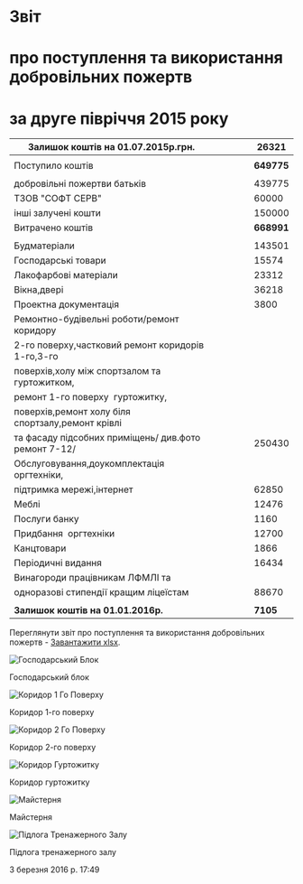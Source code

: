 # Звіт

# про поступлення та використання добровільних пожертв

# за друге півріччя 2015 року

|          Залишок коштів на 01.07.2015р.грн.          |     |     |     |     | **26321**  |
| ---------------------------------------------------- | --- | --- | --- | --- | ---------- |
|                                                      |     |     |     |     |            |
|                  Поступило коштів                    |     |     |     |     | **649775** |
|                                                      |     |     |     |     |            |
|             добровільні пожертви батьків             |     |     |     |     |   439775   |
|                   ТЗОВ "СОФТ СЕРВ"                   |     |     |     |     |   60000    |
|                 інші залучені кошти                  |     |     |     |     |   150000   |
|                   Витрачено коштів                   |     |     |     |     | **668991** |
|                                                      |     |     |     |     |            |
|                     Будматеріали                     |     |     |     |     |   143501   |
|                 Господарські товари                  |     |     |     |     |   15574    |
|                Лакофарбові матеріали                 |     |     |     |     |   23312    |
|                     Вікна,двері                      |     |     |     |     |   36218    |
|                Проектна документація                 |     |     |     |     |    3800    |
|      Ремонтно-будівельні роботи/ремонт коридору      |     |     |     |     |            |
|  2-го поверху,частковий ремонт коридорів 1-го,3-го   |     |     |     |     |            |
|     поверхів,холу між спортзалом та гуртожитком,     |     |     |     |     |            |
|          ремонт 1-го поверху  гуртожитку,            |     |     |     |     |            |
|  поверхів,ремонт холу біля спортзалу,ремонт крівлі   |     |     |     |     |            |
| та фасаду підсобних приміщень/ див.фото ремонт 7-12/ |     |     |     |     |   250430   |
|      Обслуговування,доукомплектація оргтехніки,      |     |     |     |     |            |
|              підтримка мережі,інтернет               |     |     |     |     |   62850    |
|                        Меблі                         |     |     |     |     |   12476    |
|                    Послуги банку                     |     |     |     |     |    1160    |
|                Придбання  оргтехніки                 |     |     |     |     |   12700    |
|                     Канцтовари                       |     |     |     |     |    1866    |
|                  Періодичні видання                  |     |     |     |     |   16434    |
|           Винагороди працівникам ЛФМЛІ та            |     |     |     |     |            |
|        одноразові стипендії кращим ліцеїстам         |     |     |     |     |   88670    |
|                                                      |     |     |     |     |            |
|          **Залишок коштів на 01.01.2016р.**          |     |     |     |     |  **7105**  |

Переглянути звіт про поступлення та використання добровільних пожертв - [Завантажити xlsx](/files/info/public-info/звіт-за-липень-грудень-2015-року/звіт-лфмл-липень-грудень-2015.xlsx).


![Господарський Блок](/images/info/public-info/звіт-за-липень-грудень-2015-року/господарський-блок.jpg)

Господарський блок


![Коридор 1 Го Поверху](/images/info/public-info/звіт-за-липень-грудень-2015-року/коридор-1-го-поверху.jpg)

Коридор 1-го поверху


![Коридор 2 Го Поверху](/images/info/public-info/звіт-за-липень-грудень-2015-року/коридор-2-го-поверху.jpg)

Коридор 2-го поверху


![Коридор Гуртожитку](/images/info/public-info/звіт-за-липень-грудень-2015-року/коридор-гуртожитку.jpg)

Коридор гуртожитку


![Майстерня](/images/info/public-info/звіт-за-липень-грудень-2015-року/майстерня.jpg)

Майстерня


![Підлога Тренажерного Залу](/images/info/public-info/звіт-за-липень-грудень-2015-року/підлога-тренажерного-залу.jpg)

Підлога тренажерного залу

3 березня 2016 р. 17:49


